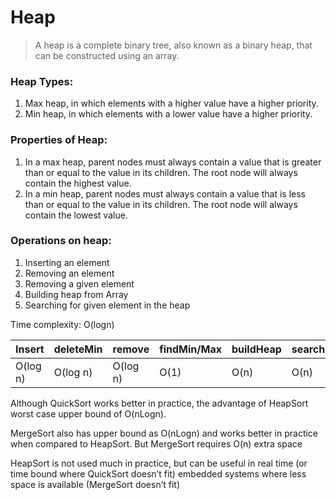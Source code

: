 # Heap

> A heap is a complete binary tree, also known as a binary heap, that can be constructed using an array.

### Heap Types:
1. Max heap, in which elements with a higher value have a higher priority.
2. Min heap, in which elements with a lower value have a higher priority.

### Properties of Heap:
1. In a max heap, parent nodes must always contain a value that is greater than or equal to the value in its children. The root node will always contain the highest value.
2. In a min heap, parent nodes must always contain a value that is less than or equal to the value in its children. The root node will always contain the lowest value.


### Operations on heap:
1. Inserting an element                               
2. Removing an element
3. Removing a given element
4. Building heap from Array
5. Searching for given element in the heap

Time complexity: O(logn)


| Insert | deleteMin | remove | findMin/Max | buildHeap | searchHeap |
| ------ | ------ | ------ | ------ | ------ | ------ |
| O(log n)  | O(log n)  | O(log n) |   O(1) | O(n) | O(n) |


Although QuickSort works better in practice, the advantage of HeapSort worst case upper bound of O(nLogn).

MergeSort also has upper bound as O(nLogn) and works better in practice when compared to HeapSort. But MergeSort requires O(n) extra space

HeapSort is not used much in practice, but can be useful in real time (or time bound where QuickSort doesn’t fit) embedded systems where less space is available (MergeSort doesn’t fit)
